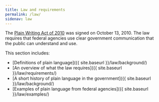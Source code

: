 ```yaml
---
title: Law and requirements
permalink: /law/
sidenav: law
---
```


The [Plain Writing Act of 2010](https://www.gpo.gov/fdsys/pkg/PLAW-111publ274/content-detail.html) was signed on October 13, 2010. The law requires that federal agencies use clear government communication that the public can understand and use.

This section includes:

* [Definitions of plain language]({{ site.baseurl }}/law/background/)
* [An overview of what the law requires]({{ site.baseurl }}/law/requirements/)
* [A short history of plain language in the government]({{ site.baseurl }}/law/background/)
* [Examples of plain language from federal agencies]({{ site.baseurl }}/law/examples/)
